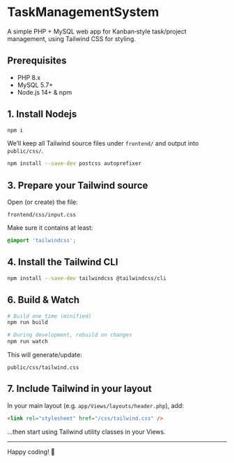 # TaskManagementSystem

A simple PHP + MySQL web app for Kanban‑style task/project management, using Tailwind CSS for styling.

## Prerequisites

- PHP 8.x
- MySQL 5.7+
- Node.js 14+ & npm

## 1. Install Nodejs

```bash
npm i
```

We’ll keep all Tailwind source files under `frontend/` and output into `public/css/`.

```bash
npm install --save-dev postcss autoprefixer
```

## 3. Prepare your Tailwind source

Open (or create) the file:

```
frontend/css/input.css
```

Make sure it contains at least:

```css
@import 'tailwindcss';
```

## 4. Install the Tailwind CLI

```bash
npm install --save-dev tailwindcss @tailwindcss/cli
```

## 6. Build & Watch

```bash
# Build one time (minified)
npm run build

# During development, rebuild on changes
npm run watch
```

This will generate/update:

```
public/css/tailwind.css
```

## 7. Include Tailwind in your layout

In your main layout (e.g. `app/Views/layouts/header.php`), add:

```html
<link rel="stylesheet" href="/css/tailwind.css" />
```

…then start using Tailwind utility classes in your Views.

---

Happy coding! 🚀
